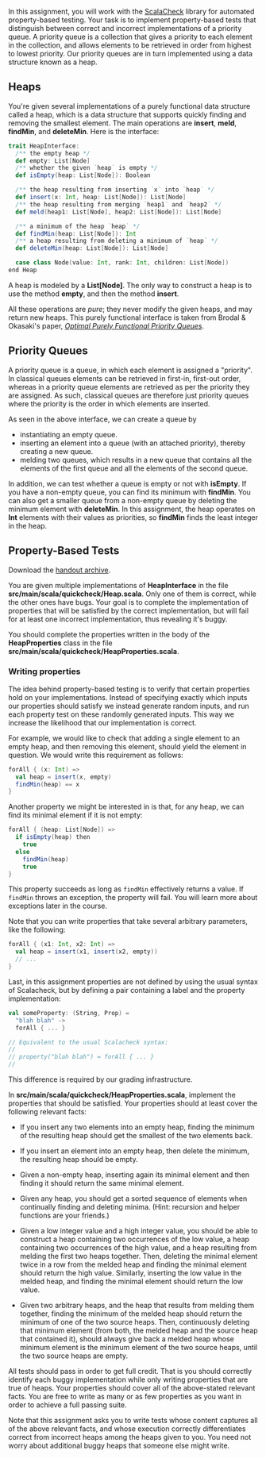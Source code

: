 In this assignment, you will work with the [ScalaCheck](https://github.com/typelevel/scalacheck/blob/master/doc/UserGuide.md) library for automated property-based testing. Your task is to implement property-based tests that distinguish between correct and incorrect implementations of a priority queue. A priority queue is a collection that gives a priority to each element in the collection, and allows elements to be retrieved in order from highest to lowest priority. Our priority queues are in turn implemented using a data structure known as a heap.

## Heaps

You're given several implementations of a purely functional data structure called a heap, which is a data structure that supports quickly finding and removing the smallest element. The main operations are **insert**, **meld**, **findMin**, and **deleteMin**. Here is the interface:

```scala
trait HeapInterface:
  /** the empty heap */
  def empty: List[Node]
  /** whether the given `heap` is empty */
  def isEmpty(heap: List[Node]): Boolean

  /** the heap resulting from inserting `x` into `heap` */
  def insert(x: Int, heap: List[Node]): List[Node]
  /** the heap resulting from merging `heap1` and `heap2` */
  def meld(heap1: List[Node], heap2: List[Node]): List[Node]

  /** a minimum of the heap `heap` */
  def findMin(heap: List[Node]): Int
  /** a heap resulting from deleting a minimum of `heap` */
  def deleteMin(heap: List[Node]): List[Node]

  case class Node(value: Int, rank: Int, children: List[Node])
end Heap
```

A heap is modeled by a **List[Node]**. The only way to construct a heap is to use the method **empty**, and then the method **insert**.

All these operations are *pure*; they never modify the given heaps, and may return new heaps. This purely functional interface is taken from Brodal & Okasaki's paper, [*Optimal Purely Functional Priority Queues*](http://www.brics.dk/RS/96/37/BRICS-RS-96-37.pdf).

## Priority Queues

A priority queue is a queue, in which each element is assigned a "priority". In classical queues elements can be retrieved in first-in, first-out order, whereas in a priority queue elements are retrieved as per the priority they are assigned. As such, classical queues are therefore just priority queues where the priority is the order in which elements are inserted.

As seen in the above interface, we can create a queue by

- instantiating an empty queue.
- inserting an element into a queue (with an attached priority), thereby creating a new queue.
- melding two queues, which results in a new queue that contains all the elements of the first queue and all the elements of the second queue.

In addition, we can test whether a queue is empty or not with **isEmpty**. If you have a non-empty queue, you can find its minimum with **findMin**. You can also get a smaller queue from a non-empty queue by deleting the minimum element with **deleteMin**. In this assignment, the heap operates on **Int** elements with their values as priorities, so **findMin** finds the least integer in the heap.

## Property-Based Tests

Download the [handout archive](https://moocs.scala-lang.org/~dockermoocs/handouts/scala-3a/effective-quickcheck.zip).

You are given multiple implementations of **HeapInterface** in the file **src/main/scala/quickcheck/Heap.scala**. Only one of them is correct, while the other ones have bugs. Your goal is to complete the implementation of properties that will be satisfied by the correct implementation, but will fail for at least one incorrect implementation, thus revealing it's buggy.

You should complete the properties written in the body of the **HeapProperties** class in the file **src/main/scala/quickcheck/HeapProperties.scala**.

### Writing properties

The idea behind property-based testing is to verify that certain properties hold on your implementations. Instead of specifying exactly which inputs our properties should satisfy we instead generate random inputs, and run each property test on these randomly generated inputs. This way we increase the likelihood that our implementation is correct.

For example, we would like to check that adding a single element to an empty heap, and then removing this element, should yield the element in question. We would write this requirement as follows:

```scala
forAll { (x: Int) =>
  val heap = insert(x, empty)
  findMin(heap) == x
}
```

Another property we might be interested in is that, for any heap, we can find its minimal element if it is not empty:

```scala
forAll { (heap: List[Node]) =>
  if isEmpty(heap) then
    true
  else
    findMin(heap)
    true
}
```

This property succeeds as long as `findMin` effectively returns a value. If `findMin` throws an exception, the property will fail. You will learn more about exceptions later in the course.

Note that you can write properties that take several arbitrary parameters, like the following: 

```scala
forAll { (x1: Int, x2: Int) =>
  val heap = insert(x1, insert(x2, empty))
  // ...
}
```

Last, in this assignment properties are not defined by using the usual syntax of Scalacheck, but by defining a pair containing a label and the property implementation:

```scala
val someProperty: (String, Prop) =
  "blah blah" ->
  forAll { ... }

// Equivalent to the usual Scalacheck syntax:
//
// property("blah blah") = forAll { ... }
//
```

This difference is required by our grading infrastructure.

In **src/main/scala/quickcheck/HeapProperties.scala**, implement the properties that should be satisfied. Your properties should at least cover the following relevant facts:

- If you insert any two elements into an empty heap, finding the minimum of the resulting heap should get the smallest of the two elements back.
- If you insert an element into an empty heap, then delete the minimum, the resulting heap should be empty.
- Given a non-empty heap, inserting again its minimal element and then finding it should return the same minimal element.

- Given any heap, you should get a sorted sequence of elements when continually finding and deleting minima. (Hint: recursion and helper functions are your friends.)
- Given a low integer value and a high integer value, you should  be able to construct a heap containing two occurrences of the low   value, a heap containing two occurrences of the high value, and  a heap resulting from melding the first two heaps together. Then,  deleting the minimal element twice in a row from the melded heap  and finding the minimal element should return the high value.  Similarly, inserting the low value in the melded heap, and finding  the minimal element should return the low value.

- Given two arbitrary heaps, and the heap that results from melding them together, finding the minimum of the melded heap should return the minimum of one of the two source heaps. Then, continuously deleting that minimum element (from both, the melded heap and the source heap that contained it), should always give back a melded heap whose minimum element is the minimum element of the two source heaps, until the two source heaps are empty.

All tests should pass in order to get full credit.  That is you should correctly identify each buggy implementation while only writing properties that are true of heaps. Your properties should cover all of the above-stated relevant facts. You are free to write as many or as few properties as you want in order to achieve a full passing suite.

Note that this assignment asks you to write tests whose content captures all of the above relevant facts, and whose execution correctly differentiates correct from incorrect heaps among the heaps given to you. You need not worry about additional buggy heaps that someone else might write.